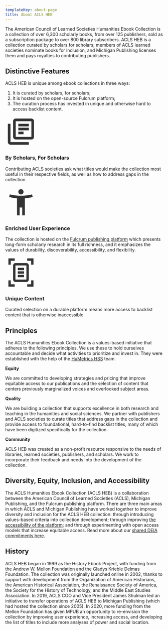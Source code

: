 ```yaml
---
templateKey: about-page
title: About ACLS HEB
---
```

<p class="lead">The American Council of Learned Societies Humanities Ebook Collection is a collection of over 6,300 scholarly books, from over 125 publishers, sold as a subscription package to over 800 library subscribers. ACLS HEB is a collection curated by scholars for scholars; members of ACLS learned societies nominate books for inclusion, and Michigan Publishing licenses them and pays royalties to contributing publishers.</p>

## Distinctive Features

ACLS HEB is unique among ebook collections in three ways:

1. It is curated by scholars, for scholars; 
2. It is hosted on the open-source Fulcrum platform; 
3. The curation process has invested in unique and otherwise hard to access backlist content.

<div class="features">
    <div class="row justify-content-between py-4">
        <div class="col-md-4 text-center">
            <svg xmlns="http://www.w3.org/2000/svg" height="100px" viewBox="0 0 24 24" width="100px" fill="#333333"><title>Library Books Icon</title><path d="M0 0h24v24H0V0z" fill="none"/><path d="M4 6H2v14c0 1.1.9 2 2 2h14v-2H4V6zm16-4H8c-1.1 0-2 .9-2 2v12c0 1.1.9 2 2 2h12c1.1 0 2-.9 2-2V4c0-1.1-.9-2-2-2zm0 14H8V4h12v12zM10 9h8v2h-8zm0 3h4v2h-4zm0-6h8v2h-8z"/></svg>
            <h3 class="proxima-nova">By Scholars, For Scholars</h3>
            <p>Contributing ACLS societies ask what titles would make the collection most useful in their respective fields, as well as how to address gaps in the collection.</p>
        </div>
        <div class="col-md-4 text-center">
            <svg xmlns="http://www.w3.org/2000/svg" height="100px" viewBox="0 0 24 24" width="100px" fill="#333333"><path d="M0 0h24v24H0V0z" fill="none"/><path d="M20.5 6c-2.61.7-5.67 1-8.5 1s-5.89-.3-8.5-1L3 8c1.86.5 4 .83 6 1v13h2v-6h2v6h2V9c2-.17 4.14-.5 6-1l-.5-2zM12 6c1.1 0 2-.9 2-2s-.9-2-2-2-2 .9-2 2 .9 2 2 2z"/></svg>
            <h3 class="proxima-nova">Enriched User Experience</h3>
            <p>The collection is hosted on the <a href="http://www.fulcrum.org">Fulcrum publishing platform</a> which presents long-form scholarly research in its full richness, and it emphasizes the values of durability, discoverability, accessibility, and flexibility.</p>
        </div>
        <div class="col-md-4 text-center">
            <svg xmlns="http://www.w3.org/2000/svg" enable-background="new 0 0 20 20" height="100px" viewBox="0 0 20 20" width="100px" fill="#333333"><title>Document scanner icon</title><rect fill="none" height="20" width="20"/><path d="M6,2.5H3.5V5H2V1h4V2.5z M16.5,5l0-2.5l-2.5,0L14,1l4,0l0,4L16.5,5z M14,17.5h2.5V15H18v4h-4V17.5z M3.5,15l0,2.5l2.5,0 L6,19l-4,0l0-4L3.5,15z M13.49,14.5H6.5l0.01-9h6.99L13.49,14.5z M6.43,4C5.64,4,5,4.67,5,5.5v9C5,15.33,5.64,16,6.43,16h7.14 c0.79,0,1.43-0.67,1.43-1.5v-9C15,4.67,14.36,4,13.57,4H6.43z M12,7H8v1.5h4V7z M12,9.25H8v1.5h4V9.25z M12,11.5H8V13h4V11.5z"/></svg>
            <h3 class="proxima-nova">Unique Content</h3>
            <p>Curated selection on a durable platform means more access to backlist content that is otherwise inaccessible.</p>
        </div>
    </div>

## Principles

The ACLS Humanities Ebook Collection is a values-based initiative that adheres to the following principles. We use these to hold ourselves accountable and decide what activities to prioritize and invest in. They were established with the help of the [HuMetrics HSS](https://humetricshss.org/) team.

**Equity**

We are committed to developing strategies and pricing that improve equitable access to our publications and the selection of content that centers previously marginalized voices and overlooked subject areas.

**Quality**

We are building a collection that supports excellence in both research and teaching in the humanities and social sciences. We partner with publishers and ACLS societies to curate titles that address gaps in the collection and provide access to foundational, hard-to-find backlist titles, many of which have been digitized specifically for the collection.

**Community**

ACLS HEB was created as a non-profit resource responsive to the needs of libraries, learned societies, publishers, and scholars. We work to incorporate their feedback and needs into the development of the collection.

## Diversity, Equity, Inclusion, and Accessibility

The ACLS Humanities Ebook Collection (ACLS HEB) is a collaboration between the American Council of Learned Societies (ACLS), Michigan Publishing, and the Fulcrum publishing platform. There are three main areas in which ACLS and Michigan Publishing have worked together to improve diversity and inclusion for the ACLS HEB collection: through introducing values-based criteria into collection development; through improving [the accessibility of the platform](https://fulcrum.org/accessibility); and through experimenting with open access models that increase equitable access. Read more about our [shared DEIA commitments here](https://docs.google.com/document/d/12zs1fttRQ3cz9iXJfrWJFtUD_1p0horfCRnleNkEhiA/edit?usp=sharing).

## History

ACLS HEB began in 1999 as the History Ebook Project, with funding from the Andrew W. Mellon Foundation and the Gladys Krieble Delmas Foundation. The collection was originally launched online in 2002, thanks to support with development from the Organization of American Historians, the American Historical Association, the Renaissance Society of America, the Society for the History of Technology, and the Middle East Studies Association. In 2019, ACLS COO and Vice President James Shulman led an initiative to transfer operations of ACLS HEB to Michigan Publishing (which had hosted the collection since 2005). In 2020, more funding from the Mellon Foundation has given MPUB an opportunity to re-envision the collection by improving user experience, increasing access, and developing the list of titles to include more analyses of power and social location.